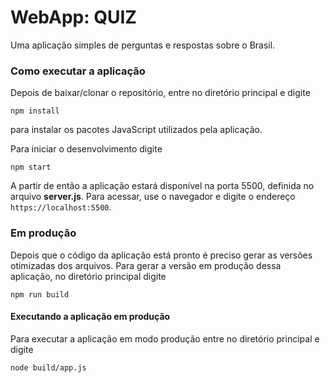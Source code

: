 # WebApp: QUIZ 

Uma aplicação simples de perguntas e respostas sobre o Brasil.

### Como executar a aplicação

Depois de baixar/clonar o repositório, entre no diretório principal e digite

`npm install`

para instalar os pacotes JavaScript utilizados pela aplicação.

Para iniciar o desenvolvimento digite

`npm start`

A partir de então a aplicação estará disponível na porta 5500, definida no arquivo **server.js**. Para acessar, use o navegador e digite o endereço `https://localhost:5500`.

### Em produção

Depois que o código da aplicação está pronto é preciso gerar as versões otimizadas dos arquivos. Para gerar a versão em produção dessa aplicação, no diretório principal digite

`npm run build`

#### Executando a aplicação em produção

Para executar a aplicação em modo produção entre no diretório principal e digite

`node build/app.js`
